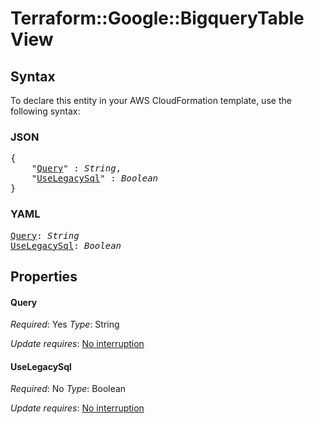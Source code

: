 # Terraform::Google::BigqueryTable View

## Syntax

To declare this entity in your AWS CloudFormation template, use the following syntax:

### JSON

<pre>
{
    "<a href="#query" title="Query">Query</a>" : <i>String</i>,
    "<a href="#uselegacysql" title="UseLegacySql">UseLegacySql</a>" : <i>Boolean</i>
}
</pre>

### YAML

<pre>
<a href="#query" title="Query">Query</a>: <i>String</i>
<a href="#uselegacysql" title="UseLegacySql">UseLegacySql</a>: <i>Boolean</i>
</pre>

## Properties

#### Query

_Required_: Yes
_Type_: String

_Update requires_: [No interruption](https://docs.aws.amazon.com/AWSCloudFormation/latest/UserGuide/using-cfn-updating-stacks-update-behaviors.html#update-no-interrupt)

#### UseLegacySql

_Required_: No
_Type_: Boolean

_Update requires_: [No interruption](https://docs.aws.amazon.com/AWSCloudFormation/latest/UserGuide/using-cfn-updating-stacks-update-behaviors.html#update-no-interrupt)

